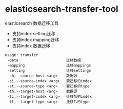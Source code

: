 # elasticsearch-transfer-tool
elasticsearch 数据迁移工具
* 支持index setting迁移
* 支持index mapping迁移
* 支持index 数据迁移

```
usage: transfer
 -data                      迁移数据
 -mapping                   迁移mappings
 -setting                   迁移settings
 -sh,--source-host <arg>    数据源
 -si,--source-index <arg>   要迁移的index
 -st,--source-type <arg>    要迁移的type
 -th,--target-host <arg>    数据源
 -ti,--target-index <arg>   迁移后的index
 -tt,--target-type <arg>    迁移后的type
 ```

